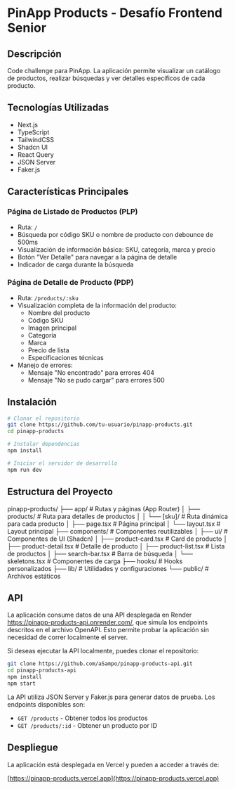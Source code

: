 # PinApp Products - Desafío Frontend Senior

## Descripción

Code challenge para PinApp. La aplicación permite visualizar un catálogo de productos, realizar búsquedas y ver detalles específicos de cada producto.

## Tecnologías Utilizadas

- Next.js
- TypeScript
- TailwindCSS
- Shadcn UI
- React Query
- JSON Server
- Faker.js

## Características Principales

### Página de Listado de Productos (PLP)

- Ruta: `/`
- Búsqueda por código SKU o nombre de producto con debounce de 500ms
- Visualización de información básica: SKU, categoría, marca y precio
- Botón "Ver Detalle" para navegar a la página de detalle
- Indicador de carga durante la búsqueda

### Página de Detalle de Producto (PDP)

- Ruta: `/products/:sku`
- Visualización completa de la información del producto:
  - Nombre del producto
  - Código SKU
  - Imagen principal
  - Categoría
  - Marca
  - Precio de lista
  - Especificaciones técnicas
- Manejo de errores:
  - Mensaje "No encontrado" para errores 404
  - Mensaje "No se pudo cargar" para errores 500

## Instalación

```bash
# Clonar el repositorio
git clone https://github.com/tu-usuario/pinapp-products.git
cd pinapp-products

# Instalar dependencias
npm install

# Iniciar el servidor de desarrollo
npm run dev
```

## Estructura del Proyecto

pinapp-products/
├── app/ # Rutas y páginas (App Router)
│ ├── products/ # Ruta para detalles de productos
│ │ └── [sku]/ # Ruta dinámica para cada producto
│ ├── page.tsx # Página principal
│ └── layout.tsx # Layout principal
├── components/ # Componentes reutilizables
│ ├── ui/ # Componentes de UI (Shadcn)
│ ├── product-card.tsx # Card de producto
│ ├── product-detail.tsx # Detalle de producto
│ ├── product-list.tsx # Lista de productos
│ ├── search-bar.tsx # Barra de búsqueda
│ └── skeletons.tsx # Componentes de carga
├── hooks/ # Hooks personalizados
├── lib/ # Utilidades y configuraciones
└── public/ # Archivos estáticos

## API

La aplicación consume datos de una API desplegada en Render https://pinapp-products-api.onrender.com/, que simula los endpoints descritos en el archivo OpenAPI. Esto permite probar la aplicación sin necesidad de correr localmente el server.

Si deseas ejecutar la API localmente, puedes clonar el repositorio:

```bash
git clone https://github.com/aSampo/pinapp-products-api.git
cd pinapp-products-api
npm install
npm start
```

La API utiliza JSON Server y Faker.js para generar datos de prueba. Los endpoints disponibles son:

- `GET /products` - Obtener todos los productos
- `GET /products/:id` - Obtener un producto por ID

## Despliegue

La aplicación está desplegada en Vercel y pueden a acceder a través de:

[https://pinapp-products.vercel.app](https://pinapp-products.vercel.app)
